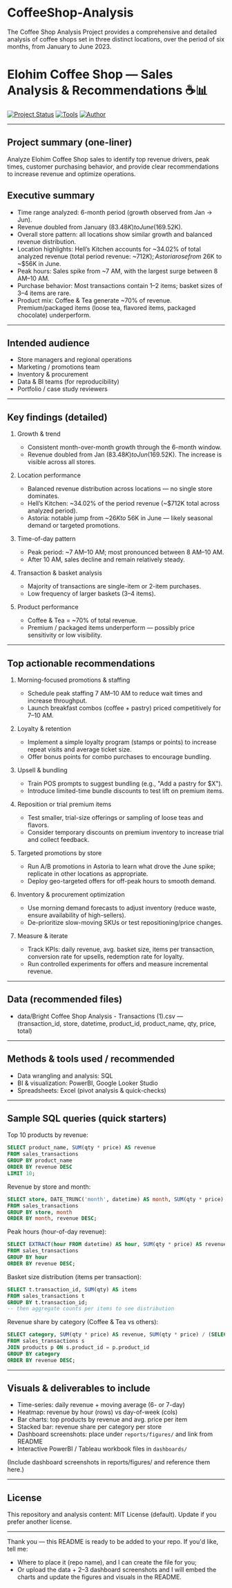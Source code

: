 # CoffeeShop-Analysis
The Coffee Shop Analysis Project provides a comprehensive and detailed analysis of coffee shops set in three distinct locations, over the period of six months, from January to June 2023.
# Elohim Coffee Shop — Sales Analysis & Recommendations ☕📊

[![Project Status](https://img.shields.io/badge/status-completed-brightgreen?style=for-the-badge)](https://github.com/)
[![Tools](https://img.shields.io/badge/Tools-SQL%20|%20PowerBI%20|%20Tableau%20|%20Excel-blue?style=for-the-badge)](https://github.com/)
[![Author](https://img.shields.io/badge/author-themikatekompapele-purple?style=for-the-badge)](https://github.com/themikatekompapele)

---

## Project summary (one-liner)
Analyze Elohim Coffee Shop sales to identify top revenue drivers, peak times, customer purchasing behavior, and provide clear recommendations to increase revenue and optimize operations.

## Executive summary
- Time range analyzed: 6-month period (growth observed from Jan → Jun).
- Revenue doubled from January ($83.48K) to June ($169.52K).
- Overall store pattern: all locations show similar growth and balanced revenue distribution.
- Location highlights: Hell’s Kitchen accounts for ~34.02% of total analyzed revenue (total period revenue: ~$712K); Astoria rose from ~$26K to ~$56K in June.
- Peak hours: Sales spike from ~7 AM, with the largest surge between 8 AM–10 AM.
- Purchase behavior: Most transactions contain 1–2 items; basket sizes of 3–4 items are rare.
- Product mix: Coffee & Tea generate ~70% of revenue. Premium/packaged items (loose tea, flavored items, packaged chocolate) underperform.

---

## Intended audience
- Store managers and regional operations
- Marketing / promotions team
- Inventory & procurement
- Data & BI teams (for reproducibility)
- Portfolio / case study reviewers

---

## Key findings (detailed)
1. Growth & trend
   - Consistent month-over-month growth through the 6-month window.
   - Revenue doubled from Jan ($83.48K) to Jun ($169.52K). The increase is visible across all stores.

2. Location performance
   - Balanced revenue distribution across locations — no single store dominates.
   - Hell’s Kitchen: ~34.02% of the period revenue (~$712K total across analyzed period).
   - Astoria: notable jump from ~$26K to ~$56K in June — likely seasonal demand or targeted promotions.

3. Time-of-day pattern
   - Peak period: ~7 AM–10 AM; most pronounced between 8 AM–10 AM.
   - After 10 AM, sales decline and remain relatively steady.

4. Transaction & basket analysis
   - Majority of transactions are single-item or 2-item purchases.
   - Low frequency of larger baskets (3–4 items).

5. Product performance
   - Coffee & Tea = ~70% of total revenue.
   - Premium / packaged items underperform — possibly price sensitivity or low visibility.

---

## Top actionable recommendations
1. Morning-focused promotions & staffing
   - Schedule peak staffing 7 AM–10 AM to reduce wait times and increase throughput.
   - Launch breakfast combos (coffee + pastry) priced competitively for 7–10 AM.

2. Loyalty & retention
   - Implement a simple loyalty program (stamps or points) to increase repeat visits and average ticket size.
   - Offer bonus points for combo purchases to encourage bundling.

3. Upsell & bundling
   - Train POS prompts to suggest bundling (e.g., "Add a pastry for $X").
   - Introduce limited-time bundle discounts to test lift on premium items.

4. Reposition or trial premium items
   - Test smaller, trial-size offerings or sampling of loose teas and flavors.
   - Consider temporary discounts on premium inventory to increase trial and collect feedback.

5. Targeted promotions by store
   - Run A/B promotions in Astoria to learn what drove the June spike; replicate in other locations as appropriate.
   - Deploy geo-targeted offers for off-peak hours to smooth demand.

6. Inventory & procurement optimization
   - Use morning demand forecasts to adjust inventory (reduce waste, ensure availability of high-sellers).
   - De-prioritize slow-moving SKUs or test repositioning/price changes.

7. Measure & iterate
   - Track KPIs: daily revenue, avg. basket size, items per transaction, conversion rate for upsells, redemption rate for loyalty.
   - Run controlled experiments for offers and measure incremental revenue.

---

## Data (recommended files)
- data/Bright Coffee Shop Analysis - Transactions (1).csv — (transaction_id, store, datetime, product_id, product_name, qty, price, total)

---

## Methods & tools used / recommended
- Data wrangling and analysis: SQL
- BI & visualization: PowerBI, Google Looker Studio
- Spreadsheets: Excel (pivot analysis & quick-checks)

---

## Sample SQL queries (quick starters)

Top 10 products by revenue:
```sql
SELECT product_name, SUM(qty * price) AS revenue
FROM sales_transactions
GROUP BY product_name
ORDER BY revenue DESC
LIMIT 10;
```

Revenue by store and month:
```sql
SELECT store, DATE_TRUNC('month', datetime) AS month, SUM(qty * price) AS revenue
FROM sales_transactions
GROUP BY store, month
ORDER BY month, revenue DESC;
```

Peak hours (hour-of-day revenue):
```sql
SELECT EXTRACT(hour FROM datetime) AS hour, SUM(qty * price) AS revenue, COUNT(DISTINCT transaction_id) AS transactions
FROM sales_transactions
GROUP BY hour
ORDER BY revenue DESC;
```

Basket size distribution (items per transaction):
```sql
SELECT t.transaction_id, SUM(qty) AS items
FROM sales_transactions t
GROUP BY t.transaction_id;
-- then aggregate counts per items to see distribution
```

Revenue share by category (Coffee & Tea vs others):
```sql
SELECT category, SUM(qty * price) AS revenue, SUM(qty * price) / (SELECT SUM(qty * price) FROM sales_transactions) AS share
FROM sales_transactions s
JOIN products p ON s.product_id = p.product_id
GROUP BY category
ORDER BY revenue DESC;
```

---

## Visuals & deliverables to include
- Time-series: daily revenue + moving average (6- or 7-day)
- Heatmap: revenue by hour (rows) vs day-of-week (cols)
- Bar charts: top products by revenue and avg. price per item
- Stacked bar: revenue share per category per store
- Dashboard screenshots: place under `reports/figures/` and link from README
- Interactive PowerBI / Tableau workbook files in `dashboards/`

(Include dashboard screenshots in reports/figures/ and reference them here.)

---

## License
This repository and analysis content: MIT License (default). Update if you prefer another license.

---

Thank you — this README is ready to be added to your repo. If you'd like, tell me:
- Where to place it (repo name), and I can create the file for you;
- Or upload the data + 2–3 dashboard screenshots and I will embed the charts and update the figures and visuals in the README.

